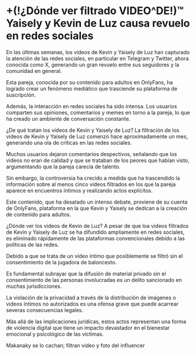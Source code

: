 # +(!¿Dónde ver filtrado VIDEO^DE!)™ Yaisely y Kevin de Luz causa revuelo en redes sociales


En las últimas semanas, los videos de Kevin y Yaisely de Luz han capturado la atención de las redes sociales, en particular en Telegram y Twitter, ahora conocida como X, generando un gran revuelo entre sus seguidores y la comunidad en general.

Esta pareja, conocida por su contenido para adultos en OnlyFans, ha logrado crear un fenómeno mediático que trasciende su plataforma de suscripción.

Además, la interacción en redes sociales ha sido intensa. Los usuarios comparten sus opiniones, comentarios y memes en torno a la pareja, lo que ha creado un ambiente de conversación constante.

¿De qué tratan los videos de Kevin y Yaisely de Luz?
La filtración de los videos de Kevin y Yaisely de Luz comenzó hace aproximadamente un mes, generando una ola de críticas en las redes sociales.

Muchos usuarios dejaron comentarios despectivos, señalando que los videos no eran de calidad y que se trataban de los peores que habían visto, argumentando que la pareja carecía de talento.

Sin embargo, la controversia ha crecido a medida que ha trascendido la información sobre al menos cinco videos filtrados en los que la pareja aparece en encuentros íntimos y realizando actos explícitos.


Este contenido, que ha desatado un intenso debate, proviene de su cuenta de OnlyFans, plataforma en la que Kevin y Yaisely se dedican a la creación de contenido para adultos.

¿Dónde ver los videos de Kevin de Luz?
A pesar de que loa videos filtrados de Kevin y Yaisely de Luz se ha difundido ampliamente en redes sociales, es eliminado rápidamente de las plataformas convencionales debido a las políticas de las redes.

Debido a que se trata de un video íntimo que posiblemente se filtró sin el consentimiento de la jugadora de baloncesto.

Es fundamental subrayar que la difusión de material privado sin el consentimiento de las personas involucradas es un delito sancionado en muchas jurisdicciones.

La violación de la privacidad a través de la distribución de imágenes o videos íntimos no autorizados es una ofensa grave que puede acarrear severas consecuencias legales.

Más allá de las implicaciones jurídicas, estos actos representan una forma de violencia digital que tiene un impacto devastador en el bienestar emocional y psicológico de las víctimas.

Makanaky se lo cachan; filtran video y foto del influencer
